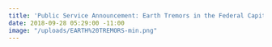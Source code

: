 ```yaml
---
title: 'Public Service Announcement: Earth Tremors in the Federal Capital Territory'
date: 2018-09-28 05:29:00 -11:00
image: "/uploads/EARTH%20TREMORS-min.png"
---
```


